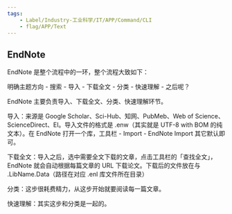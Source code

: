 ```yaml
---
tags:
    - Label/Industry-工业科学/IT/APP/Command/CLI
    - flag/APP/Text
---
```


## EndNote

EndNote 是整个流程中的一环，整个流程大致如下：

明确主题方向 - 搜索 - 导入 - 下载全文 - 分类 - 快速理解 - 之后呢？

EndNote 主要负责导入、下载全文、分类、快速理解环节。

导入：来源是 Google Scholar、Sci-Hub、知网、PubMeb、Web of Science、ScienceDirect、EI。导入文件的格式是 .enw（其实就是 UTF-8 with BOM 的纯文本）。在 EndNote 打开一个库，工具栏 - Import - EndNote Import 其它默认即可。

下载全文：导入之后，选中需要全文下载的文章，点击工具栏的「查找全文」，EndNote 就会自动根据每篇文章的 URL 下载论文。下载后的文件放在与 .LibName.Data（路径在对应 .enl 库文件所在目录）

分类：这步很耗费精力，从这步开始就要阅读每一篇文章。

快速理解：其实这步和分类是一起的。